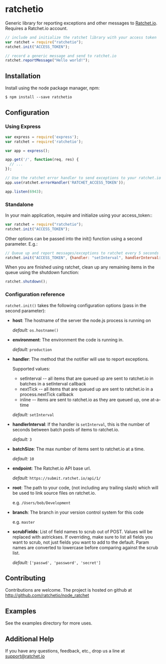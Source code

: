 # ratchetio

Generic library for reporting exceptions and other messages to [Ratchet.io](https://ratchet.io). Requires a Ratchet.io account.

```js
// include and initialize the ratchet library with your access token
var ratchet = require("ratchetio");
ratchet.init("ACCESS_TOKEN");

// record a generic message and send to ratchet.io
ratchet.reportMessage("Hello world!");
```


## Installation

Install using the node package manager, npm:

    $ npm install --save ratchetio


## Configuration

### Using Express

```js
var express = require('express');
var ratchet = require('ratchetio');

var app = express();

app.get('/', function(req, res) {
  // ...
});

// Use the ratchet error handler to send exceptions to your ratchet.io account
app.use(ratchet.errorHandler('RATCHET_ACCESS_TOKEN'));

app.listen(6943);
```


### Standalone

In your main application, require and initialize using your access_token::

```js
var ratchet = require("ratchetio");
ratchet.init("ACCESS_TOKEN");
```
    
Other options can be passed into the init() function using a second parameter. E.g.:

```js
// Queue up and report messages/exceptions to ratchet every 5 seconds
ratchet.init("ACCESS_TOKEN", {handler: "setInterval", handlerInterval: 5});
```

When you are finished using ratchet, clean up any remaining items in the queue using the shutdown function:

```js
ratchet.shutdown();
```


### Configuration reference

`ratchet.init()` takes the following configuration options (pass in the second parameter):

- **host**: The hostname of the server the node.js process is running on
    
    _default:_ `os.hostname()`

- **environment**: The environment the code is running in.

    _default:_ `production`

- **handler**: The method that the notifier will use to report exceptions.

    Supported values:

    - setInterval -- all items that are queued up are sent to ratchet.io in batches in a setInterval callback
    - nextTick -- all items that are queued up are sent to ratchet.io in a process.nextTick callback
    - inline -- items are sent to ratchet.io as they are queued up, one at-a-time

    _default:_ `setInterval`

- **handlerInterval**: If the handler is `setInterval`, this is the number of seconds between batch posts of items to ratchet.io.

    _default:_ `3`

- **batchSize**: The max number of items sent to ratchet.io at a time.

    _default:_ `10`

- **endpoint**: The Ratchet.io API base url.

    _default:_ `https://submit.ratchet.io/api/1/`

- **root**: The path to your code, (not including any trailing slash) which will be used to link source files on ratchet.io.

    e.g. `/Users/bob/Development`

- **branch**: The branch in your version control system for this code

    e.g. `master`

- **scrubFields**: List of field names to scrub out of POST. Values will be replaced with astrickses. If overriding, make sure to list all fields you want to scrub, not just fields you want to add to the default. Param names are converted to lowercase before comparing against the scrub list.

    _default:_ `['passwd', 'password', 'secret']`


## Contributing

Contributions are welcome. The project is hosted on github at http://github.com/ratchetio/node_ratchet


## Examples

See the examples directory for more uses.


## Additional Help
If you have any questions, feedback, etc., drop us a line at support@ratchet.io

